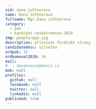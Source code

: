 ```yaml
---
uid: dana.juthnerova
name: Dana Jüthnerová
fullname: Mgr.Dana Jüthnerová
category:
  - pak
  - kandidat-ceskatrebova-2018
img: people/ppp.jpg
description: příznivec Pirátské strany
candidatedesc: učitelka
ordpak: 16
ordkomunal2018: 16
mail:
#  - danahvesna@email.cz
mob: null
profiles:
  github: null
  facebook: null
  twitter: null
  linkedin: null
published: true
---
```

